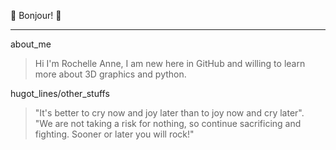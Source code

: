 🥰 Bonjour! 👄
***
about_me
>  Hi I'm Rochelle Anne, I am new here in GitHub and willing to learn more about 3D graphics and python.

hugot_lines/other_stuffs
> "It's better to cry now and joy later than to joy now and cry later".    
> "We are not taking a risk for nothing, so continue sacrificing and fighting. Sooner or later you will rock!"
> 
